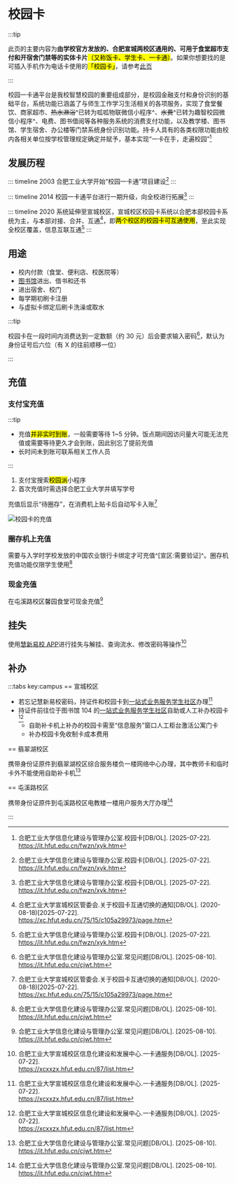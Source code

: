 # 校园卡

:::tip

此页的主要内容为**由学校官方发放的、合肥宣城两校区通用的、可用于食堂超市支付和开宿舍门禁等的实体卡片**<mark>（又称饭卡、学生卡、一卡通）</mark>。如果你想要找的是可插入手机作为电话卡使用的<mark>「校园卡」</mark>，请参考[此页](./calling_card.md)

:::

<ToDo content="添加校园卡的技术细节（如序列号、NFC模拟）" />

校园一卡通平台是我校智慧校园的重要组成部分，是校园金融支付和身份识别的基础平台，系统功能已涵盖了与师生工作学习生活相关的各项服务，实现了食堂餐饮、商家超市、~~热水淋浴~~^已转为呱呱物联微信小程序^、~~水费~~^已转为趣智校园微信小程序^、电费、图书借阅等各种服务系统的消费支付功能，以及教学楼、图书馆、学生宿舍、办公楼等门禁系统身份识别功能。持卡人具有的各类权限功能由校内各相关单位按学校管理规定确定并赋予，基本实现“一卡在手，走遍校园”[^1]

## 发展历程

::: timeline 2003
合肥工业大学开始“校园一卡通”项目建设[^1]
:::

::: timeline 2014
校园一卡通平台进行一期升级，向全校进行拓展[^1]
:::

::: timeline 2020
系统延伸至宣城校区，宣城校区校园卡系统以合肥本部校园卡系统为主，与本部对接、合并、互通[^2]，即<mark>两个校区的校园卡可互通使用</mark>，至此实现全校区覆盖，信息互联互通[^1]
:::

## 用途

- 校内付款（食堂、便利店、校医院等）
- [图书馆](../campus/xc/library)进出、借书和还书
- 进出宿舍、校门
- 每学期初刷卡注册
- 与虚拟卡绑定后刷卡洗澡或取水

:::tip

校园卡在一段时间内消费达到一定数额（约 30 元）后会要求输入密码[^4]，默认为身份证号后六位（有 X 的往前顺移一位）

:::

## 充值

### 支付宝充值

:::tip

- 充值<mark>并非实时到账</mark>，一般需要等待 1~5 分钟。饭点期间因访问量大可能无法充值或需要等待更久才会到账，因此别忘了提前充值
- 长时间未到账可联系相关工作人员

:::

1. 支付宝搜索<mark>校园派</mark>小程序
2. 首次充值时需选择合肥工业大学并填写学号

充值后显示“待圈存”，在消费机上贴卡后自动写卡入账[^2]

![校园卡的充值](./media/campus_card_recharge.png)

### 圈存机上充值

需要与入学时学校发放的中国农业银行卡绑定才可充值^[宣区:需要验证]^。圈存机充值功能仅限学生使用[^4]

### 现金充值

在屯溪路校区馨园食堂可现金充值[^4]

## 挂失

使用[慧新易校 APP](../life/app#慧新易校)进行挂失与解挂、查询流水、修改密码等操作[^3]

## 补办

:::tabs key:campus
== 宣城校区

- 若忘记慧新易校密码，持证件和校园卡到[一站式业务服务学生社区](../campus/xc/library#一站式服务中心-勤工助学中心-104-办公室)办理[^3]
- 持证件前往位于图书馆 104 的[一站式业务服务学生社区](../campus/xc/library#一站式服务中心-勤工助学中心-104-办公室)自助或人工补办校园卡[^3]
  - 自助补卡机上补办的校园卡需至“信息服务”窗口人工柜台激活公寓门卡
  - 补办校园卡免收制卡成本费用

== 翡翠湖校区

携带身份证原件到翡翠湖校区综合服务楼负一楼网络中心办理，其中教师卡和临时卡外不能使用自助补卡机[^4]

== 屯溪路校区

携带身份证原件到屯溪路校区电教楼一楼用户服务大厅办理[^4]

:::

[^1]:
    合肥工业大学信息化建设与管理办公室.校园卡[DB/OL]. \[2025-07-22].  
    <https://it.hfut.edu.cn/fwzn/xyk.htm>

[^2]:
    合肥工业大学宣城校区管委会.关于校园卡互通切换的通知[DB/OL]. (2020-08-18)\[2025-07-22].  
    <https://xc.hfut.edu.cn/75/15/c105a29973/page.htm>

[^3]:
    合肥工业大学宣城校区信息化建设和发展中心.一卡通服务[DB/OL]. \[2025-07-22].  
    <https://xcxxzx.hfut.edu.cn/87/list.htm>

[^4]:
    合肥工业大学信息化建设与管理办公室.常见问题[DB/OL]. \[2025-08-10].  
    <https://it.hfut.edu.cn/cjwt.htm>
